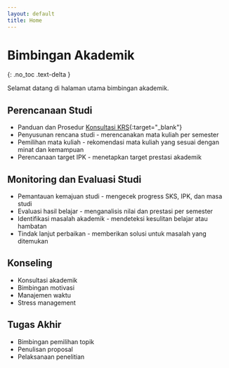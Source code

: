 ```yaml
---
layout: default
title: Home
---
```


# Bimbingan Akademik
{: .no_toc .text-delta }

Selamat datang di halaman utama bimbingan akademik.

## Perencanaan Studi
  - Panduan dan Prosedur [Konsultasi KRS](KRS.md){:target="_blank"}
  - Penyusunan rencana studi - merencanakan mata kuliah per semester
  - Pemilihan mata kuliah - rekomendasi mata kuliah yang sesuai dengan minat dan kemampuan
  - Perencanaan target IPK - menetapkan target prestasi akademik
  
## Monitoring dan Evaluasi Studi
  - Pemantauan kemajuan studi - mengecek progress SKS, IPK, dan masa studi
  - Evaluasi hasil belajar - menganalisis nilai dan prestasi per semester
  - Identifikasi masalah akademik - mendeteksi kesulitan belajar atau hambatan
  - Tindak lanjut perbaikan - memberikan solusi untuk masalah yang ditemukan

## Konseling
  - Konsultasi akademik
  - Bimbingan motivasi
  - Manajemen waktu
  - Stress management

## Tugas Akhir
  - Bimbingan pemilihan topik
  - Penulisan proposal
  - Pelaksanaan penelitian
 
